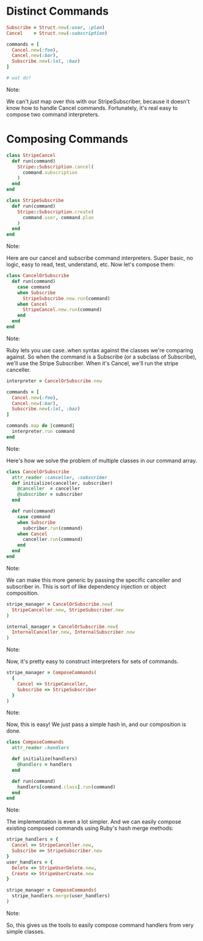 # Distinct Commands

```ruby
Subscribe = Struct.new(:user, :plan)
Cancel    = Struct.new(:subscription)

commands = [
  Cancel.new(:foo),
  Cancel.new(:bar),
  Subscribe.new(:lol, :baz)
]

# wat do?
```

Note:

We can't *just* map over this with our StripeSubscriber, because it doesn't
know how to handle Cancel commands. Fortunately, it's real easy to compose two
command interpreters.


# Composing Commands


```ruby
class StripeCancel
  def run(command)
    Stripe::Subscription.cancel(
      command.subscription
    )
  end
end

class StripeSubscribe
  def run(command)
    Stripe::Subscription.create(
      command.user, command.plan
    )
  end
end
```

Note:

Here are our cancel and subscribe command interpreters. Super basic, no logic,
easy to read, test, understand, etc. Now let's compose them:


```ruby
class CancelOrSubscribe
  def run(command)
    case command
    when Subscribe
      StripeSubscribe.new.run(command)
    when Cancel
      StripeCancel.new.run(command)
    end
  end
end
```

Note:

Ruby lets you use case..when syntax against the classes we're comparing against. So when the command is a Subscribe (or a subclass of Subscribe), we'll use the Stripe Subscriber. When it's Cancel, we'll run the stripe canceller.


```ruby
interpreter = CancelOrSubscribe.new

commands = [
  Cancel.new(:foo),
  Cancel.new(:bar),
  Subscribe.new(:lol, :baz)
]

commands.map do |command|
  interpreter.run command
end
```

Note:

Here's how we solve the problem of multiple classes in our command array.


```ruby
class CancelOrSubscribe
  attr_reader :canceller, :subscriber
  def initialize(canceller, subscriber)
    @canceller  = canceller
    @subscriber = subscriber
  end

  def run(command)
    case command
    when Subscribe
      subcriber.run(command)
    when Cancel
      canceller.run(command)
    end
  end
end
```

Note:

We can make this more generic by passing the specific canceller and subscriber
in. This is sort of like dependency injection or object composition.


```ruby
stripe_manager = CancelOrSubscribe.new(
  StripeCanceller.new, StripeSubscriber.new
)

internal_manager = CancelOrSubscribe.new(
  InternalCanceller.new, InternalSubscriber.new
)
```

Note:

Now, it's pretty easy to construct interpreters for sets of commands.


```ruby
stripe_manager = ComposeCommands(
  {
    Cancel => StripeCanceller,
    Subscribe => StripeSubscriber
  }
)
```

Note:

Now, this is easy! We just pass a simple hash in, and our composition is done.


```ruby
class ComposeCommands
  attr_reader :handlers

  def initialize(handlers)
    @handlers = handlers
  end

  def run(command)
    handlers[command.class].run(command)
  end
end
```

Note:

The implementation is even a lot simpler. And we can easily compose existing composed commands using Ruby's hash merge methods:


```ruby
stripe_handlers = { 
  Cancel => StripeCanceller.new,
  Subscribe => StripeSubscriber.new 
}
user_handlers = {
  Delete => StripeUserDelete.new,
  Create => StripeUserCreate.new
}

stripe_manager = ComposeCommands(
  stripe_handlers.merge(user_handlers)
)
```

Note:

So, this gives us the tools to easily compose command handlers from very simple
classes.
